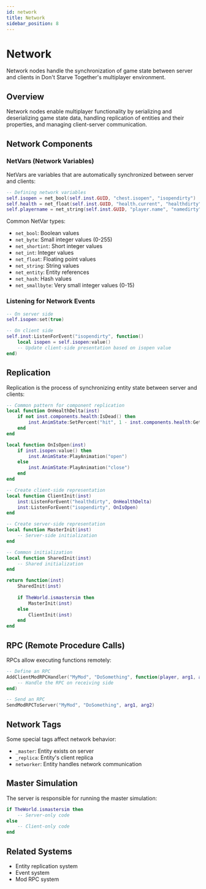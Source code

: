 ```yaml
---
id: network
title: Network
sidebar_position: 8
---
```


# Network

Network nodes handle the synchronization of game state between server and clients in Don't Starve Together's multiplayer environment.

## Overview

Network nodes enable multiplayer functionality by serializing and deserializing game state data, handling replication of entities and their properties, and managing client-server communication.

## Network Components

### NetVars (Network Variables)

NetVars are variables that are automatically synchronized between server and clients:

```lua
-- Defining network variables
self.isopen = net_bool(self.inst.GUID, "chest.isopen", "isopendirty")
self.health = net_float(self.inst.GUID, "health.current", "healthdirty")
self.playername = net_string(self.inst.GUID, "player.name", "namedirty")
```

Common NetVar types:
- `net_bool`: Boolean values
- `net_byte`: Small integer values (0-255)
- `net_shortint`: Short integer values
- `net_int`: Integer values
- `net_float`: Floating point values
- `net_string`: String values
- `net_entity`: Entity references
- `net_hash`: Hash values
- `net_smallbyte`: Very small integer values (0-15)

### Listening for Network Events

```lua
-- On server side
self.isopen:set(true)

-- On client side
self.inst:ListenForEvent("isopendirty", function()
    local isopen = self.isopen:value()
    -- Update client-side presentation based on isopen value
end)
```

## Replication

Replication is the process of synchronizing entity state between server and clients:

```lua
-- Common pattern for component replication
local function OnHealthDelta(inst)
    if not inst.components.health:IsDead() then
        inst.AnimState:SetPercent("hit", 1 - inst.components.health:GetPercent())
    end
end

local function OnIsOpen(inst)
    if inst.isopen:value() then
        inst.AnimState:PlayAnimation("open")
    else
        inst.AnimState:PlayAnimation("close")
    end
end

-- Create client-side representation
local function ClientInit(inst)
    inst:ListenForEvent("healthdirty", OnHealthDelta)
    inst:ListenForEvent("isopendirty", OnIsOpen)
end

-- Create server-side representation
local function MasterInit(inst)
    -- Server-side initialization
end

-- Common initialization
local function SharedInit(inst)
    -- Shared initialization
end

return function(inst)
    SharedInit(inst)
    
    if TheWorld.ismastersim then
        MasterInit(inst)
    else
        ClientInit(inst)
    end
end
```

## RPC (Remote Procedure Calls)

RPCs allow executing functions remotely:

```lua
-- Define an RPC
AddClientModRPCHandler("MyMod", "DoSomething", function(player, arg1, arg2)
    -- Handle the RPC on receiving side
end)

-- Send an RPC
SendModRPCToServer("MyMod", "DoSomething", arg1, arg2)
```

## Network Tags

Some special tags affect network behavior:
- `_master`: Entity exists on server
- `_replica`: Entity's client replica
- `networker`: Entity handles network communication

## Master Simulation

The server is responsible for running the master simulation:

```lua
if TheWorld.ismastersim then
    -- Server-only code
else
    -- Client-only code
end
```

## Related Systems

- Entity replication system
- Event system
- Mod RPC system 